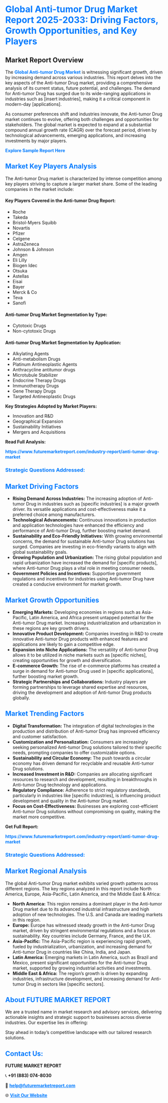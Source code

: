 <h1 style="color: #007BFF;">Global Anti-tumor Drug Market Report 2025-2033: Driving Factors, Growth Opportunities, and Key Players</h1>

<section id="overview">
<h2>Market Report Overview</h2>
<p>The <a href="https://www.futuremarketreport.com/industry-report/anti-tumor-drug-market" style="color: #007BFF; text-decoration: none;"><strong>Global Anti-tumor Drug Market</strong></a> is witnessing significant growth, driven by increasing demand across various industries. This report delves into the key aspects of the Anti-tumor Drug market, providing a comprehensive analysis of its current status, future potential, and challenges. The demand for Anti-tumor Drug has surged due to its wide-ranging applications in industries such as [insert industries], making it a critical component in modern-day [applications].</p>
<p>As consumer preferences shift and industries innovate, the Anti-tumor Drug market continues to evolve, offering both challenges and opportunities for stakeholders. The global market is expected to expand at a substantial compound annual growth rate (CAGR) over the forecast period, driven by technological advancements, emerging applications, and increasing investments by major players.</p>
</section>

<section id="overview">
<p><a href="https://www.futuremarketreport.com/request-sample/reportId=80069" style="color: #007BFF; text-decoration: none;"><strong>Explore Sample Report Here</strong></a></p>
</section>

<section id="key-players">
<h2 style="color: #007BFF;">Market Key Players Analysis</h2>
<p>The Anti-tumor Drug market is characterized by intense competition among key players striving to capture a larger market share. Some of the leading companies in the market include:</p>
<h4>Key Players Covered in the Anti-tumor Drug Report:</h4>
<ul><li>Roche</li><li>Takeda</li><li>Bristol-Myers Squibb</li><li>Novartis</li><li>Pfizer</li><li>Celgene</li><li>AstraZeneca</li><li>Johnson &amp; Johnson</li><li>Amgen</li><li>Eli Lilly</li><li>Biogen Idec</li><li>Otsuka</li><li>Astellas</li><li>Eisai</li><li>Bayer</li><li>Merck &amp; Co</li><li>Teva</li><li>Sanofi</li></ul>
<h4>Anti-tumor Drug Market Segmentation by Type:</h4>
<ul><li>Cytotoxic Drugs</li><li>Non-cytotoxic Drugs</li></ul>

<h4>Anti-tumor Drug Market Segmentation by Application:</h4>
<ul><li>Alkylating Agents</li><li>Anti-metabolism Drugs</li><li>Platinum Antineoplastic Agents</li><li>Anthracycline antitumor drugs</li><li>Microtubule Stabilizer</li><li>Endocrine Therapy Drugs</li><li>Immunotherapy Drugs</li><li>Gene Therapy Drugs</li><li>Targeted Antineoplastic Drugs</li></ul>
<p><strong>Key Strategies Adopted by Market Players:</strong></p>
<ul>
<li>Innovation and R&D</li>
<li>Geographical Expansion</li>
<li>Sustainability Initiatives</li>
<li>Mergers and Acquisitions</li>
</ul>
</section>

<section>
<p><strong>Read Full Analysis: </strong></p><a href="https://www.futuremarketreport.com/industry-report/anti-tumor-drug-market" style="color: #007BFF; text-decoration: none;"><strong>https://www.futuremarketreport.com/industry-report/anti-tumor-drug-market</strong></a>
<h3 style="color: #007BFF;">Strategic Questions Addressed:</h3>
</section>

<section id="driving-factors">
<h2 style="color: #007BFF;">Market Driving Factors</h2>
<ul>
<li><strong>Rising Demand Across Industries:</strong> The increasing adoption of Anti-tumor Drug in industries such as [specific industries] is a major growth driver. Its versatile applications and cost-effectiveness make it a preferred choice among manufacturers.</li>
<li><strong>Technological Advancements:</strong> Continuous innovations in production and application technologies have enhanced the efficiency and performance of Anti-tumor Drug, further boosting market demand.</li>
<li><strong>Sustainability and Eco-Friendly Initiatives:</strong> With growing environmental concerns, the demand for sustainable Anti-tumor Drug solutions has surged. Companies are investing in eco-friendly variants to align with global sustainability goals.</li>
<li><strong>Growing Population and Urbanization:</strong> The rising global population and rapid urbanization have increased the demand for [specific products], where Anti-tumor Drug plays a vital role in meeting consumer needs.</li>
<li><strong>Government Policies and Incentives:</strong> Supportive government regulations and incentives for industries using Anti-tumor Drug have created a conducive environment for market growth.</li>
</ul>
</section>

<section id="growth-opportunities">
<h2 style="color: #007BFF;">Market Growth Opportunities</h2>
<ul>
<li><strong>Emerging Markets:</strong> Developing economies in regions such as Asia-Pacific, Latin America, and Africa present untapped potential for the Anti-tumor Drug market. Increasing industrialization and urbanization in these regions are key growth drivers.</li>
<li><strong>Innovative Product Development:</strong> Companies investing in R&D to create innovative Anti-tumor Drug products with enhanced features and applications are likely to gain a competitive edge.</li>
<li><strong>Expansion into Niche Applications:</strong> The versatility of Anti-tumor Drug allows it to be utilized in niche markets such as [specific niches], creating opportunities for growth and diversification.</li>
<li><strong>E-commerce Growth:</strong> The rise of e-commerce platforms has created a surge in demand for Anti-tumor Drug used in [specific applications], further boosting market growth.</li>
<li><strong>Strategic Partnerships and Collaborations:</strong> Industry players are forming partnerships to leverage shared expertise and resources, driving the development and adoption of Anti-tumor Drug products globally.</li>
</ul>
</section>

<section id="trending-factors">
<h2 style="color: #007BFF;">Market Trending Factors</h2>
<ul>
<li><strong>Digital Transformation:</strong> The integration of digital technologies in the production and distribution of Anti-tumor Drug has improved efficiency and customer satisfaction.</li>
<li><strong>Customization and Personalization:</strong> Consumers are increasingly seeking personalized Anti-tumor Drug solutions tailored to their specific needs, prompting companies to offer customizable options.</li>
<li><strong>Sustainability and Circular Economy:</strong> The push towards a circular economy has driven demand for recyclable and reusable Anti-tumor Drug solutions.</li>
<li><strong>Increased Investment in R&D:</strong> Companies are allocating significant resources to research and development, resulting in breakthroughs in Anti-tumor Drug technology and applications.</li>
<li><strong>Regulatory Compliance:</strong> Adherence to strict regulatory standards, particularly in industries like [specific industries], is influencing product development and quality in the Anti-tumor Drug market.</li>
<li><strong>Focus on Cost-Effectiveness:</strong> Businesses are exploring cost-efficient Anti-tumor Drug solutions without compromising on quality, making the market more competitive.</li>
</ul>
</section>

<section>
<p><strong>Get Full Report: </strong></p><a href="https://www.futuremarketreport.com/industry-report/anti-tumor-drug-market" style="color: #007BFF; text-decoration: none;"><strong>https://www.futuremarketreport.com/industry-report/anti-tumor-drug-market</strong></a>
<h3 style="color: #007BFF;">Strategic Questions Addressed:</h3>
</section>


<section id="regional-analysis">
<h2 style="color: #007BFF;">Market Regional Analysis</h2>
<p>The global Anti-tumor Drug market exhibits varied growth patterns across different regions. The key regions analyzed in this report include North America, Europe, Asia-Pacific, Latin America, and the Middle East & Africa:</p>
<ul>
<li><strong>North America:</strong> This region remains a dominant player in the Anti-tumor Drug market due to its advanced industrial infrastructure and high adoption of new technologies. The U.S. and Canada are leading markets in this region.</li>
<li><strong>Europe:</strong> Europe has witnessed steady growth in the Anti-tumor Drug market, driven by stringent environmental regulations and a focus on sustainability. Key countries include Germany, France, and the U.K.</li>
<li><strong>Asia-Pacific:</strong> The Asia-Pacific region is experiencing rapid growth, fueled by industrialization, urbanization, and increasing demand for Anti-tumor Drug in countries like China, India, and Japan.</li>
<li><strong>Latin America:</strong> Emerging markets in Latin America, such as Brazil and Mexico, present significant opportunities for the Anti-tumor Drug market, supported by growing industrial activities and investments.</li>
<li><strong>Middle East & Africa:</strong> The region’s growth is driven by expanding industries, infrastructure development, and increasing demand for Anti-tumor Drug in sectors like [specific sectors].</li>
</ul>
</section>

<footer>
<h2 style="color: #007BFF;">About FUTURE MARKET REPORT</h2>
<p>We are a trusted name in market research and advisory services, delivering actionable insights and strategic support to businesses across diverse industries. Our expertise lies in offering:</p>

<p>Stay ahead in today’s competitive landscape with our tailored research solutions.</p>

<h2 style="color: #007BFF;">Contact Us:</h2>
<p><strong>FUTURE MARKET REPORT</strong></p>
<p>📞 <strong>+91 (883) 074-8030</strong></p>
<p>📧 <strong><a href="mailto:help@futuremarketreport.com" style="color: #007BFF;">help@futuremarketreport.com</a></strong></p>
<p>🌐 <strong><a href="https://www.futuremarketreport.com/" style="color: #007BFF;">Visit Our Website</a></strong></p>
</footer>